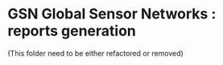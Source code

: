 # GSN Global Sensor Networks : reports generation

(This folder need to be either refactored or removed)